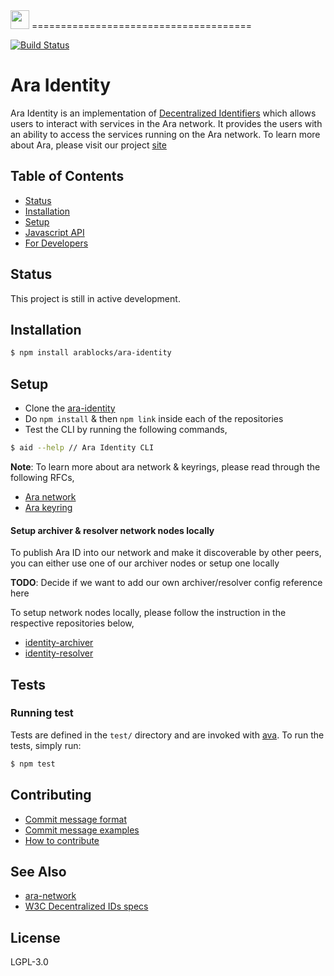 <img src="https://github.com/AraBlocks/docs/blob/master/ara.png" width="30" height="30" />
======================================

[![Build Status](https://travis-ci.com/AraBlocks/ara-identity.svg?token=Ty4yTmKT8aELetQd1xZp&branch=master)](https://travis-ci.com/AraBlocks/ara-identity)

# Ara Identity

Ara Identity is an implementation of [Decentralized Identifiers](https://w3c-ccg.github.io/did-spec/) which allows users to interact with services in the Ara network. It provides the users with an ability to access the services running on the Ara network. To learn more about Ara, please visit our project [site](https://ara.one/)

## Table of Contents
* [Status](#status)
* [Installation](#installation)
* [Setup](#setup)
* [Javascript API](#js-api)
* [For Developers](#for-dev)

## Status

This project is still in active development.

## Installation

```sh
$ npm install arablocks/ara-identity
```

## Setup

  - Clone the [ara-identity](https://github.com/AraBlocks/ara-identity)
  - Do `npm install` & then `npm link` inside each of the repositories
  - Test the CLI by running the following commands,
  ```sh
  $ aid --help // Ara Identity CLI
  ```

**Note**: To learn more about ara network & keyrings, please read through the following RFCs,

- [Ara network](https://github.com/AraBlocks/RFCs/blob/master/text/0002-ann.md)
- [Ara keyring](https://github.com/AraBlocks/RFCs/blob/master/text/0003-ank.md)

#### Setup archiver & resolver network nodes locally

To publish Ara ID into our network and make it discoverable by other peers, you can either use one of our archiver nodes or setup one locally

**TODO**: Decide if we want to add our own archiver/resolver config reference here

To setup network nodes locally, please follow the instruction in the respective repositories below,

- [identity-archiver](https://github.com/AraBlocks/ara-network-node-identity-archiver/blob/master/README.md)
- [identity-resolver](https://github.com/AraBlocks/ara-network-node-identity-resolver/blob/master/README.md)


## Tests

### Running test

Tests are defined in the `test/` directory and are invoked with
[ava](https://github.com/avajs/ava). To run the tests, simply run:

```sh
$ npm test
```

## Contributing
- [Commit message format](/.github/COMMIT_FORMAT.md)
- [Commit message examples](/.github/COMMIT_FORMAT_EXAMPLES.md)
- [How to contribute](/.github/CONTRIBUTING.md)

## See Also
- [ara-network](https://github.com/AraBlocks/ara-network)
- [W3C Decentralized IDs specs](https://w3c-ccg.github.io/did-spec/)

## License

LGPL-3.0
